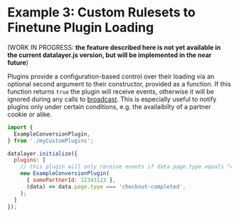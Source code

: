 # Example 3: Custom Rulesets to Finetune Plugin Loading

(WORK IN PROGRESS: **the feature described here is not yet available in the current datalayer.js version, but will be implemented in the near future**)

Plugins provide a configuration-based control over their loading via an optional second argument to their constructor, provided as a function. If this function returns `true` the plugin will receive events, otherwise it will be ignored during any calls to [broadcast](#). This is especially useful to notify plugins only under certain conditions, e.g. the availaibilty of a partner cookie or alike.

```javascript
import {
  ExampleConversionPlugin,
} from './myCustomPlugins';

datalayer.initialize({
  plugins: [
    // this plugin will only receive events if data.page.type equals "checkout-completed"
    new ExampleConversionPlugin(
      { somePartnerId: 12343123 },
      (data) => data.page.type === 'checkout-completed',
    );
  ]
});
```
